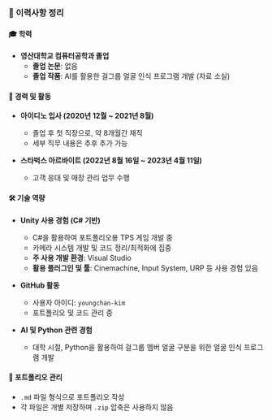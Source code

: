### 📘 이력사항 정리

#### 🎓 학력
- **영산대학교 컴퓨터공학과 졸업**
  - **졸업 논문**: 없음
  - **졸업 작품**: AI를 활용한 걸그룹 얼굴 인식 프로그램 개발 (자료 소실)

#### 💼 경력 및 활동
- **아이디노 입사 (2020년 12월 ~ 2021년 8월)**
  - 졸업 후 첫 직장으로, 약 8개월간 재직
  - 세부 직무 내용은 추후 추가 가능

- **스타벅스 아르바이트 (2022년 8월 16일 ~ 2023년 4월 11일)**
  - 고객 응대 및 매장 관리 업무 수행

#### 🛠 기술 역량
- **Unity 사용 경험 (C# 기반)**
  - C#을 활용하여 포트폴리오용 TPS 게임 개발 중
  - 카메라 시스템 개발 및 코드 정리/최적화에 집중
  - **주 사용 개발 환경**: Visual Studio
  - **활용 플러그인 및 툴**: Cinemachine, Input System, URP 등 사용 경험 있음

- **GitHub 활동**
  - 사용자 아이디: `youngchan-kim`
  - 포트폴리오 및 코드 관리 중

- **AI 및 Python 관련 경험**
  - 대학 시절, Python을 활용하여 걸그룹 멤버 얼굴 구분을 위한 얼굴 인식 프로그램 개발

#### 📁 포트폴리오 관리
- `.md` 파일 형식으로 포트폴리오 작성
- 각 파일은 개별 저장하며 `.zip` 압축은 사용하지 않음
